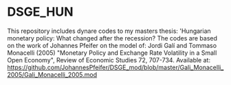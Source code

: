 # DSGE_HUN
This repository includes dynare codes to my masters  thesis: 'Hungarian monetary policy: What changed after the recession?
The codes are based on the work of Johannes Pfeifer on the model of:
Jordi Galí and Tommaso Monacelli (2005) "Monetary Policy and Exchange Rate Volatility in a Small Open Economy", Review of Economic Studies 72, 707-734.
Available at: https://github.com/JohannesPfeifer/DSGE_mod/blob/master/Gali_Monacelli_2005/Gali_Monacelli_2005.mod
 
